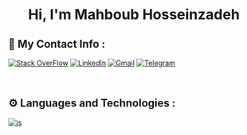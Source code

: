 <h1 align="center"> Hi, I'm Mahboub Hosseinzadeh</h1>

<!-------------CONTACT INFO------------>

## 📮 My Contact Info :


[![Stack OverFlow](https://img.shields.io/badge/stack_overflow-393939?style=for-the-badge&logo=stackoverflow)](https://stackoverflow.com/users/)
[![LinkedIn](https://img.shields.io/badge/LINKEDIN-0077B5?style=for-the-badge&logo=linkedin&logoColor=white)](https://www.linkedin.com/in/mahboubhosseinzadeh)
[![Gmail](https://img.shields.io/badge/GMAIL-FBBC05?style=for-the-badge&logo=gmail)](mailto:mahboubhosseinzadeh@gmail.com)
[![Telegram](https://img.shields.io/badge/TELEGRAM-87d3f8?style=for-the-badge&logo=telegram)](https://t.me/mahboobhosseinzadeh)

<!--
[![Twitter](https://img.shields.io/badge/Twitter-1DA1F2?style=for-the-badge&logo=twitter&logoColor=white)](https://twitter.com/)
-->


<br>
<!-------------TOOLS AND LANGUAGES------------>

## ⚙️ Languages and Technologies  :

[![js](https://img.shields.io/badge/JS-323330?style=for-the-badge&logo=javascript)](#)


<!--br> 

## ❤️ Donate and Support :  
[![BuyMeACoffee](https://img.shields.io/badge/Buy%20Me%20A%20Coffee-FFDD00.svg?style=for-the-badge&logo=Buy-Me-A-Coffee&logoColor=black)](https://www.buymeacoffee.com/mahboubhosseinzadeh) 


